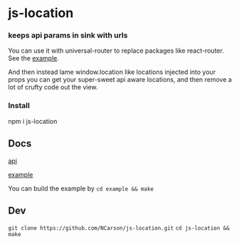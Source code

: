 # js-location

### keeps api params in sink with urls

You can use it with universal-router to replace
packages like react-router. See the
[example](https://github.com/NCarson/js-location/blob/master/example/App.js).

And then instead lame window.location like locations injected into your props you can get your 
super-sweet api aware locations, and then remove a lot of crufty code out the view.

### Install

npm i js-location

## Docs

[api](https://ncarson.github.io/js-location/index.html)

[example](https://github.com/NCarson/js-location/blob/master/example/App.js)

You can build the example by `cd example && make`

## Dev

`git clone https://github.com/NCarson/js-location.git`
`cd js-location && make`



